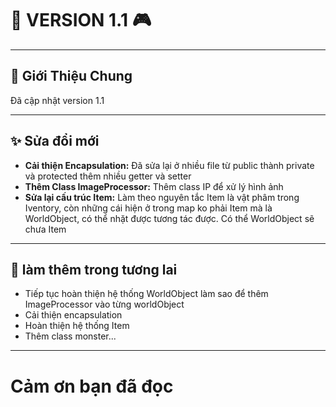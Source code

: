 # 🚀 VERSION 1.1 🎮

---

## 📜 Giới Thiệu Chung

Đã cập nhật version 1.1

---

## ✨ Sửa đổi mới

* **Cải thiện Encapsulation:** Đã sửa lại ở nhiều file từ public thành private và protected thêm nhiều getter và setter
* **Thêm Class ImageProcessor:** Thêm class IP để xử lý hình ảnh
* **Sửa lại cấu trúc Item:** Làm theo nguyên tắc Item là vật phâm trong Iventory, còn những cái hiện ở trong map ko phải Item mà là WorldObject, có thể nhặt được tương tác được. Có thể WorldObject sẽ chưa Item

---

## 🤝 làm thêm trong tương lai

* Tiếp tục hoàn thiện hệ thống WorldObject làm sao để thêm ImageProcessor vào từng worldObject
* Cải thiện encapsulation
* Hoàn thiện hệ thống Item
* Thêm class monster...

---

# Cảm ơn bạn đã đọc